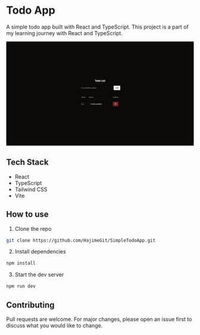 
# Todo App
A simple todo app built with React and TypeScript. This project is a part of my learning journey with React and TypeScript.

![Todo App](./assets/readmeAssets/todo-app.png)

## Tech Stack
- React
- TypeScript
- Tailwind CSS
- Vite

## How to use
1. Clone the repo
``` bash
git clone https://github.com/HajimeGit/SimpleTodoApp.git
```

2. Install dependencies
``` bash
npm install
```

3. Start the dev server
``` bash
npm run dev
```

## Contributing
Pull requests are welcome. For major changes, please open an issue first to discuss what you would like to change.

  